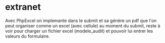 # extranet
Avec PhpExcel on implemante dans le submit et sa génère un pdf que l'on peut organiser comme un excel (avec cellule)
au moment du submit, reste à voir pour charger un fichier excel (modele_audit) et pouvoir lui entrer les valeurs du formulaire.
